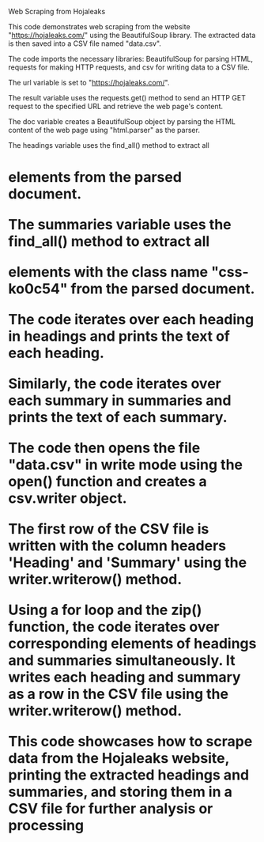 Web Scraping from Hojaleaks

This code demonstrates web scraping from the website "https://hojaleaks.com/" using the BeautifulSoup library. The extracted data is then saved into a CSV file named "data.csv".

The code imports the necessary libraries: BeautifulSoup for parsing HTML, requests for making HTTP requests, and csv for writing data to a CSV file.

The url variable is set to "https://hojaleaks.com/".

The result variable uses the requests.get() method to send an HTTP GET request to the specified URL and retrieve the web page's content.

The doc variable creates a BeautifulSoup object by parsing the HTML content of the web page using "html.parser" as the parser.

The headings variable uses the find_all() method to extract all <h1> elements from the parsed document.

The summaries variable uses the find_all() method to extract all <p> elements with the class name "css-ko0c54" from the parsed document.

The code iterates over each heading in headings and prints the text of each heading.

Similarly, the code iterates over each summary in summaries and prints the text of each summary.

The code then opens the file "data.csv" in write mode using the open() function and creates a csv.writer object.

The first row of the CSV file is written with the column headers 'Heading' and 'Summary' using the writer.writerow() method.

Using a for loop and the zip() function, the code iterates over corresponding elements of headings and summaries simultaneously. It writes each heading and summary as a row in the CSV file using the writer.writerow() method.

This code showcases how to scrape data from the Hojaleaks website, printing the extracted headings and summaries, and storing them in a CSV file for further analysis or processing